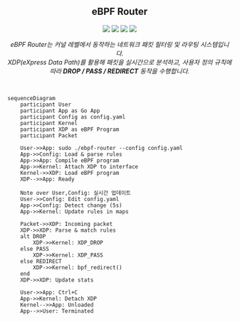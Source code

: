<h2 align="center">eBPF Router</h2>

<p align="center">
  <img src="https://img.shields.io/badge/Go-00ADD8?style=for-the-badge&logo=go&logoColor=white" />
  <img src="https://img.shields.io/badge/eBPF-000000?style=for-the-badge&logoColor=white" />
  <img src="https://img.shields.io/badge/Clang-262D3A?style=for-the-badge&logo=llvm&logoColor=white" />
  <img src="https://img.shields.io/badge/Linux-FCC624?style=for-the-badge&logo=linux&logoColor=black" />
</p>

<p align="center">
  <em>
    eBPF Router는 커널 레벨에서 동작하는 네트워크 패킷 필터링 및 라우팅 시스템입니다.<br>
    XDP(eXpress Data Path)를 활용해 패킷을 실시간으로 분석하고, 사용자 정의 규칙에 따라 <b>DROP / PASS / REDIRECT</b> 동작을 수행합니다.
  </em>
</p>

<br>

```mermaid
sequenceDiagram
    participant User
    participant App as Go App
    participant Config as config.yaml
    participant Kernel
    participant XDP as eBPF Program
    participant Packet

    User->>App: sudo ./ebpf-router --config config.yaml
    App->>Config: Load & parse rules
    App->>App: Compile eBPF program
    App->>Kernel: Attach XDP to interface
    Kernel->>XDP: Load eBPF program
    XDP-->>App: Ready

    Note over User,Config: 실시간 업데이트
    User->>Config: Edit config.yaml
    App->>Config: Detect change (5s)
    App->>Kernel: Update rules in maps

    Packet->>XDP: Incoming packet
    XDP->>XDP: Parse & match rules
    alt DROP
        XDP->>Kernel: XDP_DROP
    else PASS  
        XDP->>Kernel: XDP_PASS
    else REDIRECT
        XDP->>Kernel: bpf_redirect()
    end
    XDP->>XDP: Update stats

    User->>App: Ctrl+C
    App->>Kernel: Detach XDP
    Kernel-->>App: Unloaded
    App-->>User: Terminated
```
